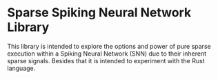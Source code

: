 # Sparse Spiking Neural Network Library
This library is intended to explore the options and power of pure sparse execution within a Spiking Neural Network (SNN) due to their inherent sparse signals. Besides that it is intended to experiment with the Rust language.